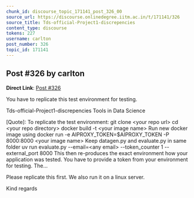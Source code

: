 ```yaml
---
chunk_id: discourse_topic_171141_post_326_00
source_url: https://discourse.onlinedegree.iitm.ac.in/t/171141/326
source_title: Tds-official-Project1-discrepencies
content_type: discourse
tokens: 227
username: carlton
post_number: 326
topic_id: 171141
---
```


## Post #326 by carlton

**Direct Link**: [Post #326](https://discourse.onlinedegree.iitm.ac.in/t/171141/326)

You have to replicate this test environment for testing.

Tds-official-Project1-discrepencies Tools in Data Science
 
 [Quote]: 
 To replicate the test environment: 
git clone &lt;your repo url&gt; 
cd &lt;your repo directory&gt; 
docker build -t &lt;your image name&gt; 
Run new docker image using 
docker run -e AIPROXY_TOKEN=$AIPROXY_TOKEN -P 8000:8000 &lt;your image name&gt; 
Keep datagen.py and evaluate.py in same folder 
uv run evaluate.py --email=&lt;any email&gt; --token_counter 1 --external_port 8000 
This then re-produces the exact environment how your application was tested. 
You have to provide a token from your environment for testing. 
The…

Please replicate this first. We also run it on a linux server.

Kind regards
